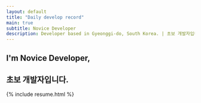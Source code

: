 ```yaml
---
layout: default
title: "Daily develop record"
main: true
subtitle: Novice Developer
description: Developer based in Gyeonggi-do, South Korea. | 초보 개발자입니다.
---
```

<div class="intro-animation">
<section class="explanation">
    <h1 class="intro">
    I'm Novice Developer,
    </h1>
    <!--
    <h1 class="intro">a Developer at
        <div class="intro-link">
             <a class="transition" href="http://ridicorp.com/" target="_blank">
                 RIDI
             </a>
            <div class="underline-mask transition"></div>
            <div class="underline"></div>
        </div>.
    </h1>
    -->
    <h2 class="intro">초보 개발자입니다.</h2>
</section>
</div>
{% include resume.html %}
